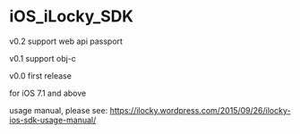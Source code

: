 # iOS_iLocky_SDK
v0.2 support web api passport

v0.1 support obj-c 

v0.0 first release

for iOS 7.1 and above

usage manual, please see: https://ilocky.wordpress.com/2015/09/26/ilocky-ios-sdk-usage-manual/
